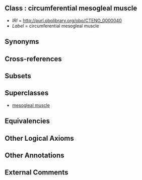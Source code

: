 
## Class : circumferential mesogleal muscle

 * *IRI* = http://purl.obolibrary.org/obo/CTENO_0000040
 * *Label* = circumferential mesogleal muscle

## Synonyms


## Cross-references


## Subsets


## Superclasses

 * [mesogleal muscle](../../CTENO/38/CTENO_0000038.md)

## Equivalencies


## Other Logical Axioms


## Other Annotations


## External Comments

